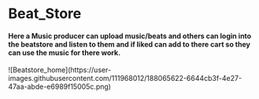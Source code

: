 # Beat_Store
<h4>
  Here a Music producer can upload music/beats and others can login into the beatstore and listen to them and if liked can add to there cart so they can use the music for there work.
 </h4>
![Beatstore_home](https://user-images.githubusercontent.com/111968012/188065622-6644cb3f-4e27-47aa-abde-e6989f15005c.png)

